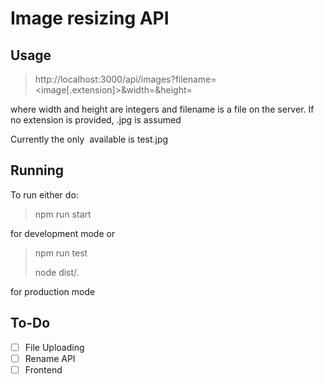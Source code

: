 # Image resizing API

## Usage
>http://localhost:3000/api/images?filename=<image[.extension]>&width=<width>&height=<height>

where width and height are integers and filename is a file on the server.
If no extension is provided, .jpg is assumed

Currently the only <image> available is test.jpg


## Running
To run either do:

>npm run start

for development mode
or

>npm run test
>
>node dist/. 

for production mode

## To-Do
- [ ] File Uploading
- [ ] Rename API
- [ ] Frontend
